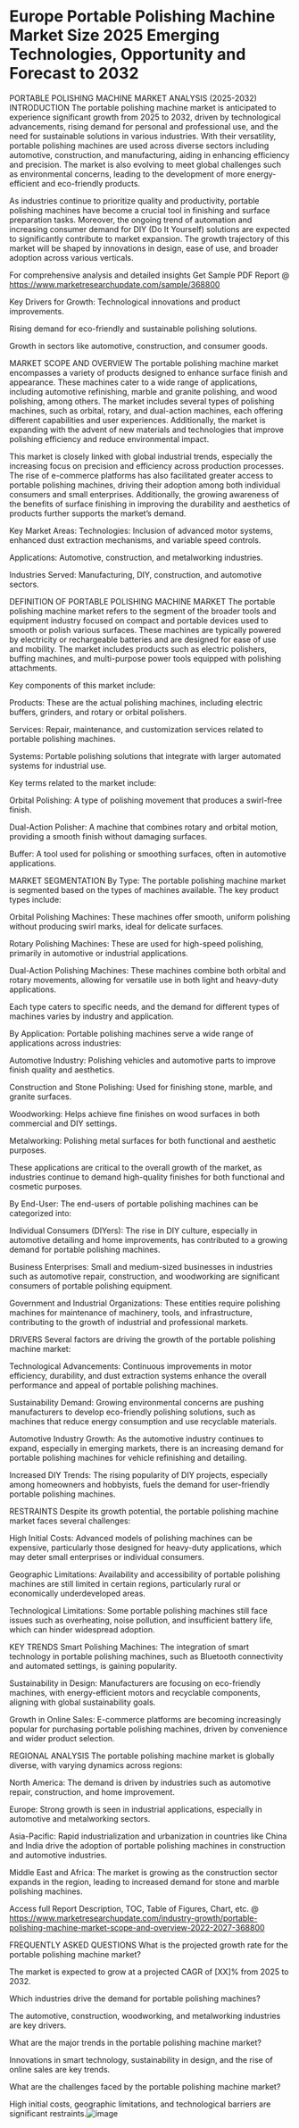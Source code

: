 # Europe Portable Polishing Machine Market Size 2025 Emerging Technologies, Opportunity and Forecast to 2032
PORTABLE POLISHING MACHINE MARKET ANALYSIS (2025-2032)
INTRODUCTION
The portable polishing machine market is anticipated to experience significant growth from 2025 to 2032, driven by technological advancements, rising demand for personal and professional use, and the need for sustainable solutions in various industries. With their versatility, portable polishing machines are used across diverse sectors including automotive, construction, and manufacturing, aiding in enhancing efficiency and precision. The market is also evolving to meet global challenges such as environmental concerns, leading to the development of more energy-efficient and eco-friendly products.

As industries continue to prioritize quality and productivity, portable polishing machines have become a crucial tool in finishing and surface preparation tasks. Moreover, the ongoing trend of automation and increasing consumer demand for DIY (Do It Yourself) solutions are expected to significantly contribute to market expansion. The growth trajectory of this market will be shaped by innovations in design, ease of use, and broader adoption across various verticals.

For comprehensive analysis and detailed insights Get Sample PDF Report @ https://www.marketresearchupdate.com/sample/368800


Key Drivers for Growth:
Technological innovations and product improvements.

Rising demand for eco-friendly and sustainable polishing solutions.

Growth in sectors like automotive, construction, and consumer goods.


MARKET SCOPE AND OVERVIEW
The portable polishing machine market encompasses a variety of products designed to enhance surface finish and appearance. These machines cater to a wide range of applications, including automotive refinishing, marble and granite polishing, and wood polishing, among others. The market includes several types of polishing machines, such as orbital, rotary, and dual-action machines, each offering different capabilities and user experiences. Additionally, the market is expanding with the advent of new materials and technologies that improve polishing efficiency and reduce environmental impact.

This market is closely linked with global industrial trends, especially the increasing focus on precision and efficiency across production processes. The rise of e-commerce platforms has also facilitated greater access to portable polishing machines, driving their adoption among both individual consumers and small enterprises. Additionally, the growing awareness of the benefits of surface finishing in improving the durability and aesthetics of products further supports the market’s demand.

Key Market Areas:
Technologies: Inclusion of advanced motor systems, enhanced dust extraction mechanisms, and variable speed controls.

Applications: Automotive, construction, and metalworking industries.

Industries Served: Manufacturing, DIY, construction, and automotive sectors.


DEFINITION OF PORTABLE POLISHING MACHINE MARKET
The portable polishing machine market refers to the segment of the broader tools and equipment industry focused on compact and portable devices used to smooth or polish various surfaces. These machines are typically powered by electricity or rechargeable batteries and are designed for ease of use and mobility. The market includes products such as electric polishers, buffing machines, and multi-purpose power tools equipped with polishing attachments.

Key components of this market include:

Products: These are the actual polishing machines, including electric buffers, grinders, and rotary or orbital polishers.

Services: Repair, maintenance, and customization services related to portable polishing machines.

Systems: Portable polishing solutions that integrate with larger automated systems for industrial use.

Key terms related to the market include:

Orbital Polishing: A type of polishing movement that produces a swirl-free finish.

Dual-Action Polisher: A machine that combines rotary and orbital motion, providing a smooth finish without damaging surfaces.

Buffer: A tool used for polishing or smoothing surfaces, often in automotive applications.


MARKET SEGMENTATION
By Type:
The portable polishing machine market is segmented based on the types of machines available. The key product types include:

Orbital Polishing Machines: These machines offer smooth, uniform polishing without producing swirl marks, ideal for delicate surfaces.

Rotary Polishing Machines: These are used for high-speed polishing, primarily in automotive or industrial applications.

Dual-Action Polishing Machines: These machines combine both orbital and rotary movements, allowing for versatile use in both light and heavy-duty applications.

Each type caters to specific needs, and the demand for different types of machines varies by industry and application.

By Application:
Portable polishing machines serve a wide range of applications across industries:

Automotive Industry: Polishing vehicles and automotive parts to improve finish quality and aesthetics.

Construction and Stone Polishing: Used for finishing stone, marble, and granite surfaces.

Woodworking: Helps achieve fine finishes on wood surfaces in both commercial and DIY settings.

Metalworking: Polishing metal surfaces for both functional and aesthetic purposes.

These applications are critical to the overall growth of the market, as industries continue to demand high-quality finishes for both functional and cosmetic purposes.

By End-User:
The end-users of portable polishing machines can be categorized into:

Individual Consumers (DIYers): The rise in DIY culture, especially in automotive detailing and home improvements, has contributed to a growing demand for portable polishing machines.

Business Enterprises: Small and medium-sized businesses in industries such as automotive repair, construction, and woodworking are significant consumers of portable polishing equipment.

Government and Industrial Organizations: These entities require polishing machines for maintenance of machinery, tools, and infrastructure, contributing to the growth of industrial and professional markets.


DRIVERS
Several factors are driving the growth of the portable polishing machine market:

Technological Advancements: Continuous improvements in motor efficiency, durability, and dust extraction systems enhance the overall performance and appeal of portable polishing machines.

Sustainability Demand: Growing environmental concerns are pushing manufacturers to develop eco-friendly polishing solutions, such as machines that reduce energy consumption and use recyclable materials.

Automotive Industry Growth: As the automotive industry continues to expand, especially in emerging markets, there is an increasing demand for portable polishing machines for vehicle refinishing and detailing.

Increased DIY Trends: The rising popularity of DIY projects, especially among homeowners and hobbyists, fuels the demand for user-friendly portable polishing machines.


RESTRAINTS
Despite its growth potential, the portable polishing machine market faces several challenges:

High Initial Costs: Advanced models of polishing machines can be expensive, particularly those designed for heavy-duty applications, which may deter small enterprises or individual consumers.

Geographic Limitations: Availability and accessibility of portable polishing machines are still limited in certain regions, particularly rural or economically underdeveloped areas.

Technological Limitations: Some portable polishing machines still face issues such as overheating, noise pollution, and insufficient battery life, which can hinder widespread adoption.


KEY TRENDS
Smart Polishing Machines: The integration of smart technology in portable polishing machines, such as Bluetooth connectivity and automated settings, is gaining popularity.

Sustainability in Design: Manufacturers are focusing on eco-friendly machines, with energy-efficient motors and recyclable components, aligning with global sustainability goals.

Growth in Online Sales: E-commerce platforms are becoming increasingly popular for purchasing portable polishing machines, driven by convenience and wider product selection.


REGIONAL ANALYSIS
The portable polishing machine market is globally diverse, with varying dynamics across regions:

North America: The demand is driven by industries such as automotive repair, construction, and home improvement.

Europe: Strong growth is seen in industrial applications, especially in automotive and metalworking sectors.

Asia-Pacific: Rapid industrialization and urbanization in countries like China and India drive the adoption of portable polishing machines in construction and automotive industries.

Middle East and Africa: The market is growing as the construction sector expands in the region, leading to increased demand for stone and marble polishing machines.

Access full Report Description, TOC, Table of Figures, Chart, etc. @ https://www.marketresearchupdate.com/industry-growth/portable-polishing-machine-market-scope-and-overview-2022-2027-368800


FREQUENTLY ASKED QUESTIONS
What is the projected growth rate for the portable polishing machine market?

The market is expected to grow at a projected CAGR of [XX]% from 2025 to 2032.

Which industries drive the demand for portable polishing machines?

The automotive, construction, woodworking, and metalworking industries are key drivers.

What are the major trends in the portable polishing machine market?

Innovations in smart technology, sustainability in design, and the rise of online sales are key trends.

What are the challenges faced by the portable polishing machine market?

High initial costs, geographic limitations, and technological barriers are significant restraints.![image](https://github.com/user-attachments/assets/554a9053-e253-44c3-a474-ff3d25fa629b)
